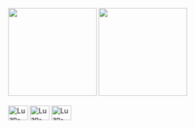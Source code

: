 <div>
  <a href="https://github.com/LuanResende"></a>
<img height="180cm" src= "https://github-readme-stats.vercel.app/api?username=LuanResende&show_icons=true&theme=dark"></img>
<img height="180em" src="https://github-readme-stats.vercel.app/api/top-langs/?username=LuanResende&layout=compact&langs_count=16&theme=dark"/>
</div>

<div style="display: inline_block"></br>

  <img align="center" alt="Luan-HTML" width="40px" height="30px" src="https://cdn.jsdelivr.net/gh/devicons/devicon/icons/html5/html5-plain-wordmark.svg" />
  <img align="center" alt="Luan-CSS" width="40px" height="30px" src="https://cdn.jsdelivr.net/gh/devicons/devicon/icons/css3/css3-plain-wordmark.svg" />
  <img align="center" alt="Luan-JS" width="40px" height="30px" src="https://cdn.jsdelivr.net/gh/devicons/devicon/icons/javascript/javascript-plain.svg" />
</div>

##